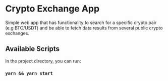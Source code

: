 # Crypto Exchange App

Simple web app that has functionality to search for a specific crypto pair (e.g BTC/USDT) and be able to fetch data results from several public crypto exchanges.

## Available Scripts

In the project directory, you can run:

### `yarn && yarn start`

